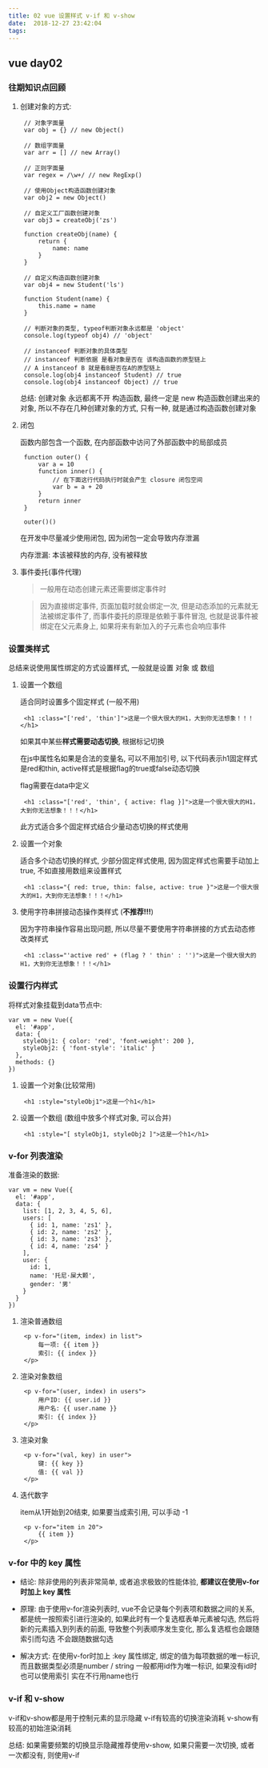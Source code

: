 ```yaml
---
title: 02 vue 设置样式 v-if 和 v-show 
date:  2018-12-27 23:42:04
tags:
---
```


## vue day02 ##

### 往期知识点回顾 ###

1. 创建对象的方式:

		// 对象字面量
		var obj = {} // new Object()
		
		// 数组字面量
		var arr = [] // new Array()
		
		// 正则字面量
		var regex = /\w+/ // new RegExp()
		
		// 使用Object构造函数创建对象
		var obj2 = new Object()
		
		// 自定义工厂函数创建对象
		var obj3 = createObj('zs')
		
		function createObj(name) {
			return {
				name: name
			}
		}
		
		// 自定义构造函数创建对象
		var obj4 = new Student('ls')
		
		function Student(name) {
			this.name = name
		}
		
		// 判断对象的类型, typeof判断对象永远都是 'object'
		console.log(typeof obj4) // 'object'
		
		// instanceof 判断对象的具体类型
		// instanceof 判断依据 是看对象是否在 该构造函数的原型链上
		// A instanceof B 就是看B是否在A的原型链上
		console.log(obj4 instanceof Student) // true
		console.log(obj4 instanceof Object) // true

	总结: 创建对象 永远都离不开 构造函数, 最终一定是 new 构造函数创建出来的对象, 所以不存在几种创建对象的方式, 只有一种, 就是通过构造函数创建对象

2. 闭包

	函数内部包含一个函数, 在内部函数中访问了外部函数中的局部成员

		function outer() {
			var a = 10
			function inner() {
				// 在下面这行代码执行时就会产生 closure 闭包空间
				var b = a + 20
			}
			return inner
		}

		outer()()

	在开发中尽量减少使用闭包, 因为闭包一定会导致内存泄漏

	内存泄漏: 本该被释放的内存, 没有被释放

3. 事件委托(事件代理)

	> 一般用在动态创建元素还需要绑定事件时

	> 因为直接绑定事件, 页面加载时就会绑定一次, 但是动态添加的元素就无法被绑定事件了, 而事件委托的原理是依赖于事件冒泡, 也就是说事件被绑定在父元素身上, 如果将来有新加入的子元素也会响应事件

### 设置类样式 ###

总结来说使用属性绑定的方式设置样式, 一般就是设置 对象 或 数组

1. 设置一个数组

	适合同时设置多个固定样式 (一般不用)

		<h1 :class="['red', 'thin']">这是一个很大很大的H1，大到你无法想象！！！</h1>

	如果其中某些**样式需要动态切换**, 根据标记切换

	在js中属性名如果是合法的变量名, 可以不用加引号, 以下代码表示h1固定样式是red和thin, active样式是根据flag的true或false动态切换

	flag需要在data中定义

		<h1 :class="['red', 'thin', { active: flag }]">这是一个很大很大的H1，大到你无法想象！！！</h1>

	此方式适合多个固定样式结合少量动态切换的样式使用

2. 设置一个对象

	适合多个动态切换的样式, 少部分固定样式使用, 因为固定样式也需要手动加上true, 不如直接用数组来设置样式

		<h1 :class="{ red: true, thin: false, active: true }">这是一个很大很大的H1，大到你无法想象！！！</h1>

3. 使用字符串拼接动态操作类样式 (**不推荐!!!**)

	因为字符串操作容易出现问题, 所以尽量不要使用字符串拼接的方式去动态修改类样式

		<h1 :class="'active red' + (flag ? ' thin' : '')">这是一个很大很大的H1，大到你无法想象！！！</h1>

### 设置行内样式 ###

将样式对象挂载到data节点中:

	var vm = new Vue({
      el: '#app',
      data: {
        styleObj1: { color: 'red', 'font-weight': 200 },
        styleObj2: { 'font-style': 'italic' }
      },
      methods: {}
    })

1. 设置一个对象(比较常用)

		<h1 :style="styleObj1">这是一个h1</h1>

2. 设置一个数组 (数组中放多个样式对象, 可以合并)

		<h1 :style="[ styleObj1, styleObj2 ]">这是一个h1</h1>

### v-for 列表渲染 ###

准备渲染的数据:

	var vm = new Vue({
      el: '#app',
      data: {
        list: [1, 2, 3, 4, 5, 6],
		users: [
          { id: 1, name: 'zs1' },
          { id: 2, name: 'zs2' },
          { id: 3, name: 'zs3' },
          { id: 4, name: 'zs4' }
        ],
		user: {
          id: 1,
          name: '托尼·屎大颗',
          gender: '男'
        }
      }
    })

1. 渲染普通数组

		<p v-for="(item, index) in list">
			每一项: {{ item }}
			索引: {{ index }}
		</p>

2. 渲染对象数组

		<p v-for="(user, index) in users">
			用户ID: {{ user.id }}
			用户名: {{ user.name }}
			索引: {{ index }}
		</p>

3. 渲染对象
		
		<p v-for="(val, key) in user">
			键: {{ key }}
			值: {{ val }}
		</p>

4. 迭代数字

	item从1开始到20结束, 如果要当成索引用, 可以手动 -1

		<p v-for="item in 20">
			{{ item }}
		</p>

### v-for 中的 key 属性 ###

- 结论: 除非使用的列表非常简单, 或者追求极致的性能体验, **都建议在使用v-for时加上 key 属性**

- 原理: 由于使用v-for渲染列表时, vue不会记录每个列表项和数据之间的关系, 都是统一按照索引进行渲染的, 如果此时有一个复选框表单元素被勾选, 然后将新的元素插入到列表的前面, 导致整个列表顺序发生变化, 那么复选框也会跟随索引而勾选 不会跟随数据勾选

- 解决方式: 在使用v-for时加上 :key 属性绑定, 绑定的值为每项数据的唯一标识, 而且数据类型必须是number / string 一般都用id作为唯一标识, 如果没有id时也可以使用索引 实在不行用name也行

### v-if 和 v-show ###

v-if和v-show都是用于控制元素的显示隐藏
v-if有较高的切换渲染消耗
v-show有较高的初始渲染消耗

总结: 如果需要频繁的切换显示隐藏推荐使用v-show, 如果只需要一次切换, 或者一次都没有, 则使用v-if

